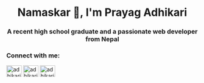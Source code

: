 <h1 align="center">Namaskar 👋, I'm Prayag Adhikari</h1>
<h3 align="center">A recent high school graduate and a passionate web developer from Nepal</h3>

<h3 align="left">Connect with me:</h3>
<p align="left">
<a href="https://linkedin.com/in/adhikariprayag" target="blank"><img align="center" src="https://raw.githubusercontent.com/rahuldkjain/github-profile-readme-generator/master/src/images/icons/Social/linked-in-alt.svg" alt="adhikariprayag" height="30" width="40" /></a>
<a href="https://fb.com/adhikariprayag" target="blank"><img align="center" src="https://raw.githubusercontent.com/rahuldkjain/github-profile-readme-generator/master/src/images/icons/Social/facebook.svg" alt="adhikariprayag" height="30" width="40" /></a>
<a href="https://instagram.com/adhikariprayag" target="blank"><img align="center" src="https://raw.githubusercontent.com/rahuldkjain/github-profile-readme-generator/master/src/images/icons/Social/instagram.svg" alt="adhikariprayag" height="30" width="40" /></a>
</p>

